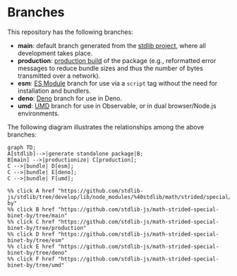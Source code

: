 <!--

@license Apache-2.0

Copyright (c) 2022 The Stdlib Authors.

Licensed under the Apache License, Version 2.0 (the "License");
you may not use this file except in compliance with the License.
You may obtain a copy of the License at

    http://www.apache.org/licenses/LICENSE-2.0

Unless required by applicable law or agreed to in writing, software
distributed under the License is distributed on an "AS IS" BASIS,
WITHOUT WARRANTIES OR CONDITIONS OF ANY KIND, either express or implied.
See the License for the specific language governing permissions and
limitations under the License.

-->

# Branches

This repository has the following branches:

-   **main**: default branch generated from the [stdlib project][stdlib-url], where all development takes place.
-   **production**: [production build][production-url] of the package (e.g., reformatted error messages to reduce bundle sizes and thus the number of bytes transmitted over a network).
-   **esm**: [ES Module][esm-url] branch for use via a `script` tag without the need for installation and bundlers.
-   **deno**: [Deno][deno-url] branch for use in Deno.
-   **umd**: [UMD][umd-url] branch for use in Observable, or in dual browser/Node.js environments.

The following diagram illustrates the relationships among the above branches:

```mermaid
graph TD;
A[stdlib]-->|generate standalone package|B;
B[main] -->|productionize| C[production];
C -->|bundle| D[esm];
C -->|bundle| E[deno];
C -->|bundle| F[umd];

%% click A href "https://github.com/stdlib-js/stdlib/tree/develop/lib/node_modules/%40stdlib/math/strided/special/binet-by"
%% click B href "https://github.com/stdlib-js/math-strided-special-binet-by/tree/main"
%% click C href "https://github.com/stdlib-js/math-strided-special-binet-by/tree/production"
%% click D href "https://github.com/stdlib-js/math-strided-special-binet-by/tree/esm"
%% click E href "https://github.com/stdlib-js/math-strided-special-binet-by/tree/deno"
%% click F href "https://github.com/stdlib-js/math-strided-special-binet-by/tree/umd"
```

[stdlib-url]: https://github.com/stdlib-js/stdlib/tree/develop/lib/node_modules/%40stdlib/math/strided/special/binet-by
[production-url]: https://github.com/stdlib-js/math-strided-special-binet-by/tree/production
[deno-url]: https://github.com/stdlib-js/math-strided-special-binet-by/tree/deno
[umd-url]: https://github.com/stdlib-js/math-strided-special-binet-by/tree/umd
[esm-url]: https://github.com/stdlib-js/math-strided-special-binet-by/tree/esm